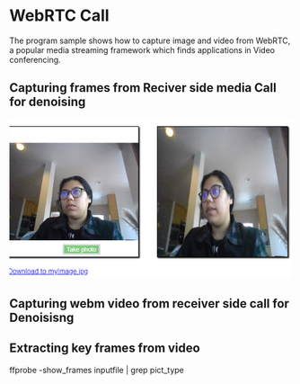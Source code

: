 # WebRTC Call 

The program sample shows how to capture image and video from WebRTC, a popular media streaming framework which finds applications in Video conferencing. 

## Capturing frames from Reciver side media Call for denoising 

![CaptureImage.PNG](CaptureImage.PNG)

## Capturing webm video from receiver side call for Denoisisng

## Extracting key frames from video 

ffprobe -show_frames inputfile | grep pict_type
